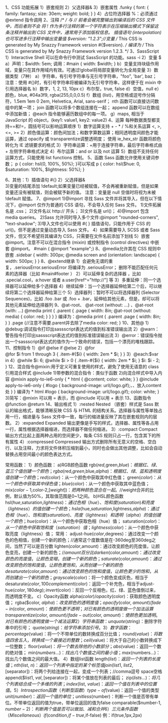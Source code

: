  1、CSS 功能拓展
	1）嵌套规则
	2）父选择器&
	3）嵌套属性
		.funky {
		  font: {
		    family: fantasy;
		    size: 30em;
		    weight: bold;
		  }
		}
	4）占位符选择器 %：必须通过 @extend 指令调用
2、注释 /* */ 与 //
  前者会被完整输出到编译后的 CSS 文件中，而后者则不会
  将 ! 作为多行注释的第一个字符表示在压缩输出模式下保留这条注释并输出到 CSS 文件中，通常用于添加版权信息。
  插值语句 (interpolation) 也可写进多行注释中输出变量值
    $version: "1.2.3";//变量
	/* This CSS is generated by My Snazzy Framework version #{$version}. */
	编译为 /* This CSS is generated by My Snazzy Framework version 1.2.3. */
3、SassScript
	1）Interactive Shell 可以在命令行中测试 SassScript 的功能。sass -i
	2）变量 $
	   a）声明：$width: 5em;
			  调用：#main {
								 width: $width;
							}
		 b）变量支持块级作用域，变量只在其作用域内有效。可通过!global将局部变量转化为全局变量
	3）数据类型（7种）
		a）字符串，有引号字符串与无引号字符串，"foo", 'bar', baz；
		   注意：使用 #{}时，有引号字符串将被编译为无引号字符串，这样便于在 mixin 中引用选择器名
    b）数字，1, 2, 13, 10px
    c）布尔型，true, false
    d）空值，null
    e）颜色，blue, #04a3f9, rgba(255,0,0,0.5)
    f）数组 (list)，用空格或逗号作分隔符，1.5em 1em 0 2em, Helvetica, Arial, sans-serif；
	     nth 函数可以直接访问数组中的某一项；
	     join 函数可以将多个数组连接在一起；
	     append 函数可以在数组中添加新值；
	     @each 指令能够遍历数组中的每一项。
    g）maps, 相当于 JavaScript 的 object，(key1: value1, key2: value2)
4、运算
   每种数据类型都支持==和!=，圆括号可以影响运算顺序
   1）数字运算支持 + - * / %和关系运算 <, >, <=, >= 
   2）颜色值运算：颜色间加法；和数字算数运算；相同透明度间颜色才能运算，通过 opacify 或 transparentize调整透明度；
							    使用 ie_hex_str 函数将颜色转化为 IE 滤镜要求的格式
   3）字符串运算：+用于连接字符串，最后字符串格式由 + 左侧字符串格式决定
   4）布尔运算：and or 以及 not 运算
   5）数组不支持任何运算方式，只能使用 list functions 控制。
5、函数
   Sass 函数允许使用关键词参数；
   p { color: hsl(0, 100%, 50%); }可以写成
   p { color: hsl($hue: 0, $saturation: 100%, $lightness: 50%); }
   
6、其他：1）插值语句 #{}  2）父选择器&  
         3)变量的结尾添加 !default;如果变量已经被赋值，不会再被重新赋值，但是如果变量还没有被赋值，则会被赋予新的值。
	         注意：变量是 null 空值时将视为未被 !default 赋值。
7、@import
  1)@import 寻找 Sass 文件并将其导入，但在以下情况下，@import 仅作为普通的 CSS 语句，不会导入任何 Sass 文件。
	   1)文件拓展名是 .css；
		 2)文件名以 http:// 开头；
	   3)文件名是 url()；
		 4)@import 包含 media queries。
	2)Sass 允许同时导入多个文件:@import "rounded-corners", "text-shadow";
	3)导入文件也可以使用 #{ } 插值语句，只能作用于 CSS 的 url()。但不是通过变量动态导入 Sass 文件。
	4）如果需要导入 SCSS 或者 Sass 文件，但又不希望将其编译为 CSS，只需要在文件名前添加下划线
	5）嵌套 @import。注意不可以在混合指令 (mixin) 或控制指令 (control directives) 中嵌套 @import。
			#main { @import "example";}
8、@media允许其在 CSS 规则中嵌套
		.sidebar {
		  width: 300px;
		  @media screen and (orientation: landscape) {
		    width: 500px;
		  }
		}
8、@extend继承
	1）会避免无谓的重复，.seriousError.seriousError 将编译为 .seriousError；
	   删除不能匹配任何元素的选择器（比如 #main#footer ）
	2）可以延伸复杂的选择器 ，比如 .special.cool，a:hover 或者 a.user[href^="http://"] 等
	3）多重延伸：同一个选择器可以延伸给多个选择器
	4）继续延伸：当一个选择器延伸给第二个后，可以继续将第二个选择器延伸给第三个
	5）选择器列：暂时不可以将选择器列 (Selector Sequences)，比如 .foo .bar 或 .foo + .bar，延伸给其他元素，但是，却可以将其他元素延伸给选择器列
9、@at-root、 @at-root (without: ...) 、@at-root (with: ...)
						@media print {
							.parent {
							  .page {
							    width: 8in;
							    @at-root (without: media) {
							      color: red;
							    }
							  }
						  }
						}
		编译为：@media print {
						  .parent .page {
						    width: 8in;
						  }
						}
						.page {//注意不需要.parent并去除了media
						  color: red;
						}
10、其他@
	1）@debug:调试指令打印出sassscript表达式的值到标准错误输出流
	2）@warn：警告指令打印出sassscript表达式的值到标准错误输出流
	3）@error：错误指令抛出一个sassscript表达式的值作为一个致命的错误，包括一个漂亮的堆栈跟踪。
11、控制指令
	1）@if  @else if  @else
	2）@for  
			@for $i from 1 through 3 {
			  .item-#{$i} { width: 2em * $i; }
			}
	3）@each:$var in <list>
	4）@while
			$i: 6;
			@while $i > 0 {
			  .item-#{$i} { width: 2em * $i; }
			  $i: $i - 2;
			}
12、混合指令@mixin:用于定义可重复使用的样式，避免了使用无语意的 class
    引用混合样式 @include
    1)带参数的混合指令：类似于函数
    2)向混合样式中导入内容 
				@mixin apply-to-ie6-only {
				  * html {
				    @content;
				    color: white;
				  }
				}
				@include apply-to-ie6-only {
				  #logo {
				    background-image: url(/logo.gif);、、放入content处
				  }
				}
				编译为
				* html #logo {
				  background-image: url(/logo.gif);
				  color: white;
				}
    3)简写：@mixin 可以用 = 表示，而 @include 可以用 + 表示
13、函数指令@function   @return
14、输出格式
    1）:nested  Nested （嵌套）样式是 Sass 默认的输出格式，能够清晰反映 CSS 与 HTML 的结构关系。选择器与属性等单独占用一行，缩进量与 Sass 文件中一致，每行的缩进量反映了其在嵌套规则内的层数。
    2）:expanded  Expanded 输出更像是手写的样式，选择器、属性等各占用一行，属性根据选择器缩进，而选择器不做任何缩进。
    3）:compact  Compact 输出方式比起上面两种占用的空间更少，每条 CSS 规则只占一行，包含其下的所有属性
		4）:compressed  Compressed 输出方式删除所有无意义的空格、空白行、以及注释，力求将文件体积压缩到最小，同时也会做出其他调整，比如会自动替换占用空间最小的颜色表达方式。



常用函数：
   1）颜色函数：
	   a)RGB颜色函数
				rgb($red,$green,$blue)：根据红、绿、蓝三个值创建一个颜色；
				rgba($red,$green,$blue,$alpha)：根据红、绿、蓝和透明度值创建一个颜色；
				red($color)：从一个颜色中获取其中红色值；
				green($color)：从一个颜色中获取其中绿色值；
				blue($color)：从一个颜色中获取其中蓝色值；
				mix($color-1,$color-2,[$weight])：把两种颜色混合在一起。//$weight合并的比例，默认值为50%，其取值范围是0~1之间。
     b)HSL颜色函数
				hsl($hue,$saturation,$lightness)：通过色相（hue）、饱和度(saturation)和亮度（lightness）的值创建一个颜色；
				hsla($hue,$saturation,$lightness,$alpha)：通过色相（hue）、饱和度(saturation)、亮度（lightness）和透明（alpha）的值创建一个颜色；
				hue($color)：从一个颜色中获取色相（hue）值；
				saturation($color)：从一个颜色中获取饱和度（saturation）值；
				lightness($color)：从一个颜色中获取亮度（lightness）值；
			 常用：
				adjust-hue($color,$degrees)：通过改变一个颜色的色相值，创建一个新的颜色；//通常这个度数值是在-360deg至360deg之间，当然了可以是百分数
				lighten($color,$amount)：通过改变颜色的亮度值，让颜色变亮，创建一个新的颜色；//$amount百分比
				darken($color,$amount)：通过改变颜色的亮度值，让颜色变暗，创建一个新的颜色；
				saturate($color,$amount)：通过改变颜色的饱和度值，让颜色更饱和，从而创建一个新的颜色
				desaturate($color,$amount)：通过改变颜色的饱和度值，让颜色更少的饱和，从而创建出一个新的颜色；
				grayscale($color)：将一个颜色变成灰色，相当于desaturate($color,100%);
				complement($color)：返回一个补充色，相当于adjust-hue($color,180deg);
				invert($color)：反回一个反相色，红、绿、蓝色值倒过来，而透明度不变。
		 c）Opacity函数
				alpha($color) /opacity($color)：获取颜色透明度值；
				rgba($color, $alpha)：改变颜色的透明度值；
				opacify($color, $amount) / fade-in($color, $amount)：使颜色更不透明；对已有颜色的透明度做一个加法运算
				transparentize($color, $amount) / fade-out($color, $amount)：使颜色更加透明。对已有颜色的透明度做一个减法运算
   2）字符串函数：
	      unquote($string)：删除字符串中的引号；
        quote($string)：给字符串添加引号。
   3）数字函数：
				percentage($value)：将一个不带单位的数转换成百分比值；
				round($value)：将数值四舍五入，转换成一个最接近的整数；
				ceil($value)：将大于自己的小数转换成下一位整数；
				floor($value)：将一个数去除他的小数部分；
				abs($value)：返回一个数的绝对值；
				min($numbers…)：找出几个数值之间的最小值；
				max($numbers…)：找出几个数值之间的最大值。
	 4）数组list函数
				length($list)：返回一个列表的长度值；
				nth($list, $n)：返回一个列表中指定的某个标签值
				join($list1, $list2, [$separator])：将两个列给连接在一起，变成一个列表；//comma逗号 space空格
				append($list1, $val, [$separator])：将某个值放在列表的最后；
				zip($lists…)：将几个列表结合成一个多维的列表；
				index($list, $value)：返回一个值在列表中的位置值。
	 5）Introspection函数（判断型函数）
	      type-of($value)：返回一个值的类型
				unit($number)：返回一个值的单位；
				unitless($number)：判断一个值是否带有单位。不带单位返回的值为true，带单位返回的值为false
				comparable($number-1, $number-2)：判断两个值是否可以做加、减和合并
	 6）三元条件函数（Miscellaneous） if($condition,$if-true,$if-false) 例：if(true,1px,2px)
